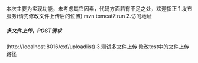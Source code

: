 本次主要为实现功能，未考虑其它因素，代码方面若有不足之处，欢迎指正
1.发布服务(请先修改文件上传后的位置)
mvn tomcat7:run
2.访问地址
##### 多文件上传，POST请求
(http://localhost:8016/cxf/uploadlist)
3.测试多文件上传
 修改test中的文件上传路径
